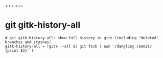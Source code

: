 +++
+++

# git gitk-history-all

```gitconfig
# git gitk-history-all: show full history in gitk (including "deleted" branches and stashes)
gitk-history-all = !gitk --all $( git fsck | awk '/dangling commit/ {print $3}' )
```